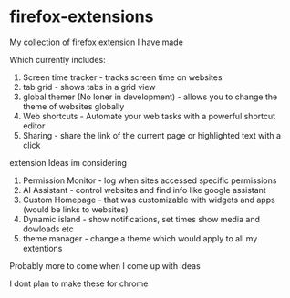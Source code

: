 # firefox-extensions
My collection of firefox extension I have made

Which currently includes:
1. Screen time tracker - tracks screen time on websites
2. tab grid - shows tabs in a grid view
3. global themer (No loner in development) - allows you to change the theme of websites globally
4. Web shortcuts - Automate your web tasks with a powerful shortcut editor
5. Sharing - share the link of the current page or highlighted text with a click

extension Ideas im considering
1. Permission Monitor - log when sites accessed specific permissions
2. AI Assistant - control websites and find info like google assistant
3. Custom Homepage - that was customizable with widgets and apps (would be links to websites)
4. Dynamic island - show notifications, set times show media and dowloads etc
5. theme manager - change a theme which would apply to all my extentions

Probably more to come when I come up with ideas

I dont plan to make these for chrome
